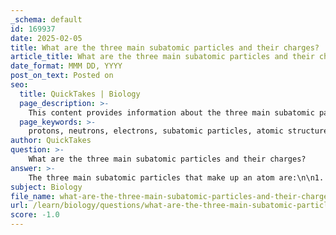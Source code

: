 ```yaml
---
_schema: default
id: 169937
date: 2025-02-05
title: What are the three main subatomic particles and their charges?
article_title: What are the three main subatomic particles and their charges?
date_format: MMM DD, YYYY
post_on_text: Posted on
seo:
  title: QuickTakes | Biology
  page_description: >-
    This content provides information about the three main subatomic particles of an atom: protons, neutrons, and electrons, along with their charges and roles in atomic structure.
  page_keywords: >-
    protons, neutrons, electrons, subatomic particles, atomic structure, charges, atomic mass unit, nucleus, electron shells, atomic number, element
author: QuickTakes
question: >-
    What are the three main subatomic particles and their charges?
answer: >-
    The three main subatomic particles that make up an atom are:\n\n1. **Protons**: \n   - **Charge**: Positive (+1)\n   - **Mass**: Approximately 1 atomic mass unit (amu), or about 938 MeV/c².\n\n2. **Neutrons**: \n   - **Charge**: Neutral (0)\n   - **Mass**: Approximately 1 atomic mass unit (amu), or about 939 MeV/c².\n\n3. **Electrons**: \n   - **Charge**: Negative (-1)\n   - **Mass**: Approximately 1/1836 of an atomic mass unit (amu), or about 0.511 MeV/c².\n\nThese particles are fundamental to the structure of atoms, with protons and neutrons residing in the nucleus, while electrons orbit around the nucleus in electron shells. The balance of protons and electrons determines the overall charge of the atom, while the number of protons defines the atomic number and thus the element itself.
subject: Biology
file_name: what-are-the-three-main-subatomic-particles-and-their-charges.md
url: /learn/biology/questions/what-are-the-three-main-subatomic-particles-and-their-charges
score: -1.0
---
```


&nbsp;
